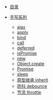 * [目录](前端.md)

* [手写系列](前端.md?id=手写系列)
  * [ajax](手写系列/ajax.md)
  * [apply](手写系列/apply.md)
  * [bind](手写系列/bind.md)
  * [call](手写系列/call.md)
  * [deferred](手写系列/deferred.md)
  * [isPromise](手写系列/is-promise.md)
  * [new](手写系列/new.md)
  * [Object.create](手写系列/object-create.md)
  * [Promise](手写系列/promise.md)
  * [sleep](手写系列/sleep.md)
  - [原型继承 inherit](手写系列/inherit.md)
  * [防抖 debounce](手写系列/debounce.md)
  * [节流 throttle](手写系列/throttle.md)
<!-- * [React](react/react.md) -->

<!-- * [HTML](HTML.md)
* [CSS](CSS.md)
* [JavaScript](JavaScript.md)
* [Webpack](Webpack.md)
* [ES6]()
* [Node]()
* [Webpack]()
* [可视化]() -->